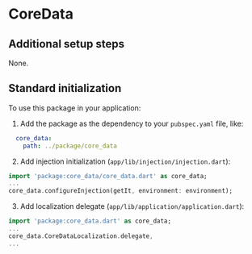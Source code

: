 # CoreData

## Additional setup steps

None.

## Standard initialization

To use this package in your application:
1. Add the package as the dependency to your `pubspec.yaml` file, like:
```yaml
  core_data:
    path: ../package/core_data
```
2. Add injection initialization (`app/lib/injection/injection.dart`):
```dart
import 'package:core_data/core_data.dart' as core_data;
...
core_data.configureInjection(getIt, environment: environment);
```

3. Add localization delegate (`app/lib/application/application.dart`):
```dart
import 'package:core_data.dart' as core_data;
...
core_data.CoreDataLocalization.delegate,
...